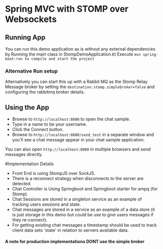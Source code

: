 # Spring MVC with STOMP over Websockets

## Running App 
You can run this demo application as is without any external dependencies by Running the main class in StompDemoApplication.kt
Execute `mvn spring-boot:run to compile and start the project`

### Alternative Run setup
Alternatively you  can start this up with a Rabbit MQ as the Stomp Relay Message broker by setting the `destination.stomp.simplebroker=false` and configuring the rabbitmq broker details.


## Using the App
- Browse to `http://localhost:8080` to open the chat sample.
- Type in a name to be your username.
- Click the Connect button.
- Browse to `http://localhost:8080/send_test` in a separate window and you'll see a chat message appear in your chat sample application.

You can also open `http://localhost:8080` in multiple browsers and send messages directly.

#Implementation Details

- Front End is using StompJS over SockJS.
- There is a reconnect strategy when disconnects to the server are detected.
- Chat Controller is Using Springboot and Springboot starter for ampq (for Stomp).
- Chat Sessions are stored in a singleton service as an example of tracking users sessions and state.
- Chat messages are stored in a service as an example of a data store (it is just storage in this demo but could be use to give users messages if they re-connect).
- For getting existing chat messages a timestamp should be used to track client data sets 'state' in relation to servers available data.

#### A note for production implementations DONT use the simple broker
